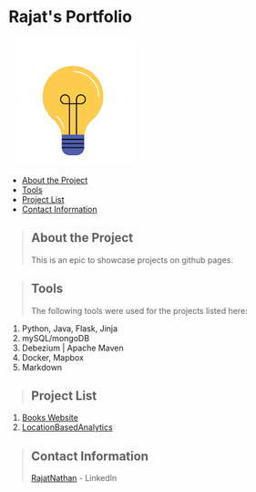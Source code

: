 # Rajat's Portfolio
![](hello.gif)

* [About the Project](#about_the_project)
* [Tools](#tools)
* [Project List](#project_pages)
* [Contact Information](#contact)


<a class="anchor" id="about_the_project"></a>
> ## About the Project
> This is an epic to showcase projects on github pages.

<a class="anchor" id="tools"></a>
> ## Tools
> The following tools were used for the projects listed here:
1. Python, Java, Flask, Jinja
2. mySQL/mongoDB
3. Debezium | Apache Maven
4. Docker, Mapbox
5. Markdown

<a class="anchor" id="project_pages"></a>
>## Project List
1. [Books Website](https://github.com/RazNat/BooksWebsite/)
2. [LocationBasedAnalytics](https://github.com/RazNat/LocationBasedAnalytics/)

<a class="anchor" id="contact"></a>
>## Contact Information
> [RajatNathan](www.linkedin.com/in/rajatnathan) - LinkedIn
